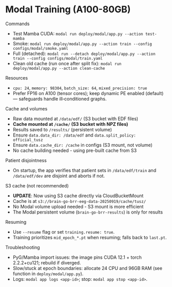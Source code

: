 # Modal Training (A100-80GB)

Commands

- Test Mamba CUDA: `modal run deploy/modal/app.py --action test-mamba`
- Smoke: `modal run deploy/modal/app.py --action train --config configs/modal/smoke.yaml`
- Full (detached): `modal run --detach deploy/modal/app.py --action train --config configs/modal/train.yaml`
- Clean old cache (run once after split fix): `modal run deploy/modal/app.py --action clean-cache`

Resources

- `cpu: 24`, `memory: 98304`, `batch_size: 64`, `mixed_precision: true`
- Prefer FP16 on A100 (tensor cores); keep dynamic PE enabled (default) — safeguards handle ill‑conditioned graphs.

Cache and volumes

- Raw data mounted at `/data/edf/` (S3 bucket with EDF files)
- **Cache mounted at `/cache/` (S3 bucket with NPZ files)**
- Results saved to `/results/` (persistent volume)
- Ensure `data.data_dir: /data/edf` and `data.split_policy: official_tusz`
- Ensure `data.cache_dir: /cache` in configs (S3 mount, not volume)
- No cache building needed - using pre-built cache from S3

Patient disjointness

- On startup, the app verifies that patient sets in `/data/edf/train` and `/data/edf/dev` are disjoint and aborts if not.

S3 cache (not recommended)

- **UPDATE**: Now using S3 cache directly via CloudBucketMount
- Cache is at `s3://brain-go-brr-eeg-data-20250919/cache/tusz/`
- No Modal volume upload needed - S3 mount is more efficient
- The Modal persistent volume (`brain-go-brr-results`) is only for results

Resuming

- Use `--resume` flag or set `training.resume: true`.
- Training prioritizes `mid_epoch_*.pt` when resuming; falls back to `last.pt`.

Troubleshooting

- PyG/Mamba import issues: the image pins CUDA 12.1 + torch 2.2.2+cu121; rebuild if diverged.
- Slow/stuck at epoch boundaries: allocate 24 CPU and 96GB RAM (see function in `deploy/modal/app.py`).
- Logs: `modal app logs <app-id>`; stop: `modal app stop <app-id>`.
